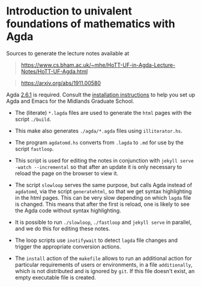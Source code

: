 # Introduction to univalent foundations of mathematics with Agda

Sources to generate the lecture notes available at

   > https://www.cs.bham.ac.uk/~mhe/HoTT-UF-in-Agda-Lecture-Notes/HoTT-UF-Agda.html

   > https://arxiv.org/abs/1911.00580

Agda [2.6.1](https://agda.readthedocs.io/en/v2.6.1/getting-started/installation.html) is required. Consult the [installation instructions](INSTALL.md) to help you set up Agda and Emacs for the Midlands Graduate School.

* The (literate) `*.lagda` files are used to generate the `html` pages with the script `./build`.

* This make also generates `./agda/*.agda` files using  `illiterator.hs`.

* The program `agdatomd.hs` converts from `.lagda` to `.md` for use by the script `fastloop`.

* This script is used for editing the notes in conjunction with `jekyll serve -watch --incremental` so that after an update it is only necessary to reload the page on the browser to view it.

* The script `slowloop` serves the same purpose, but calls Agda instead of `agdatomd`, via the script `generatehtml`, so that we get syntax highlighting in the html pages. This can be very slow depending on which `lagda` file is changed. This means that after the first is reload, one is likely to see the Agda code without syntax highlighting.

* It is possible to run `./slowloop`, `./fastloop` and `jekyll serve` in parallel, and we do this for editing these notes.

* The loop scripts use `inotifywait` to detect `lagda` file changes and trigger the appropriate conversion actions.

* The `install` action of the `makefile` allows to run an additional action for particular requirements of users or environments, in a file `additionally`, which is not distributed and is ignored by `git`. If this file doesn't exist, an empty executable file is created.
